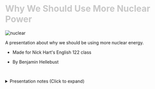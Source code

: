 <div class = "centered"><h1 style="color:#c8c8c8">Why We Should Use More Nuclear Power</h1></div>

![nuclear](https://user-images.githubusercontent.com/95508525/167943431-eb89bf18-4861-4f06-92d8-390acdae3e40.jpg)<br>

A presentation about why we should be using more nuclear energy.

* Made for Nick Hart's English 122 class

* By Benjamin Hellebust 

<br><details>
  <summary>Presentation notes (Click to expand)</summary>

  ```
  1. Introduce self
  2. Introduce proposal
  ```
</details>

